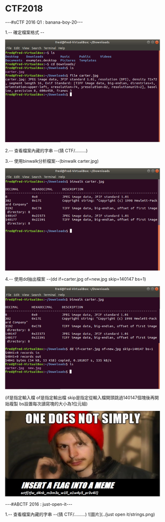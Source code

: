# CTF2018
---#sCTF 2016 Q1 : banana-boy-20---



1.-- 確定檔案格式 --

![圖片](pic/file.png)


2.-- 查看檔案內藏的字串 --(猜 CTF/.........)



3.-- 使用binwalk分析檔案--(binwalk carter.jpg)

![圖片](pic/binwalk.png)



4.-- 使用dd抽出檔案 --(dd if=carter.jpg of=new.jpg skip=140147 bs=1)

![圖片](pic/dd.png)


(if是指定輸入檔
 of是指定輸出檔
 skip是指定從輸入檔開頭跳過140147個塊後再開始複製
 bs設置每次讀寫塊的大小為1位元組)



![圖片](pic/new.jpg)




---#ABCTF 2016 : just-open-it---

1.-- 查看檔案內藏的字串 --(猜 CTF/.........)
![圖片](../just open it/strings.png)
